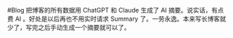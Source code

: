 #Blog 把博客的所有数据用 ChatGPT 和 Claude 生成了 AI 摘要。说实话，有点费 AI 。好处是以后再也不用实时请求 Summary 了。一劳永逸。本来写长博客就少了，写完之后手动生成一个摘要就可以了。